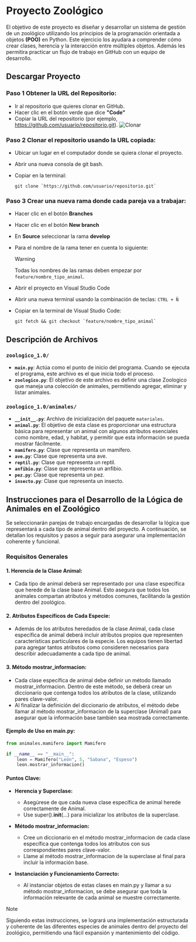 
# Proyecto Zoológico

El objetivo de este proyecto es diseñar y desarrollar un sistema de gestión de un zoológico utilizando los principios de la programación orientada a objetos **(POO)** en Python. Este ejercicio los ayudara a comprender cómo crear clases, herencia y la interacción entre múltiples objetos. Además les permitira practicar un flujo de trabajo en GitHub con un equipo de desarrollo.

## Descargar Proyecto
### Paso 1 Obtener la URL del Repositorio:
- Ir al repositorio que quieres clonar en GitHub.
- Hacer clic en el botón verde que dice **"Code"**
- Copiar la URL del repositorio (por ejemplo, https://github.com/usuario/repositorio.git).
![Clonar](https://github.com/Miguel-Luis/zoologico_1.0/assets/34074599/797d3d4c-e01c-427b-bd43-29c4db9f7b47)

### Paso 2 Clonar el repositorio usando la URL copiada:
- Ubicar un lugar en el computador donde se quiera clonar el proyecto.
- Abrir una nueva consola de git bash.
- Copiar en la terminal:

  ```
  git clone `https://github.com/usuario/repositorio.git`
  ```



### Paso 3 Crear una nueva rama donde cada pareja va a trabajar:
- Hacer clic en el botón **Branches**
- Hacer clic en el botón **New branch**
- En **Source** seleccionar la rama **develop**
- Para el nombre de la rama tener en cuenta lo siguiente:
    > [!WARNING]
    > Todas los nombres de las ramas deben empezar por `feature/nombre_tipo_animal`.
- Abrir el proyecto en Visual Studio Code
- Abrir una nueva terminal usando la combinación de teclas:
  `CTRL + Ñ`
- Copiar en la terminal de Visual Studio Code:
  
  ```
  git fetch && git checkout `feature/nombre_tipo_animal`
  ```

## Descripción de Archivos

### `zoologico_1.0/`

- **`main.py`**: Actúa como el punto de inicio del programa. Cuando se ejecuta el programa, este archivo es el que inicia todo el proceso.
- **`zoologico.py`**: El objetivo de este archivo es definir una clase Zoologico que maneja una colección de animales, permitiendo agregar, eliminar y listar animales.


### `zoologico_1.0/animales/`

- **`__init__.py`**: Archivo de inicialización del paquete `materiales`.
- **`animal.py`**: El objetivo de esta clase es proporcionar una estructura básica para representar un animal con algunos atributos esenciales como nombre, edad, y habitat, y permitir que esta información se pueda mostrar fácilmente.
- **`mamifero.py`**: Clase que representa un mamifero.
- **`ave.py`**: Clase que representa una ave.
- **`reptil.py`**: Clase que representa un reptil.
- **`anfibio.py`**: Clase que representa un anfibio.
- **`pez.py`**: Clase que representa un pez.
- **`insecto.py`**: Clase que representa un insecto.


## Instrucciones para el Desarrollo de la Lógica de Animales en el Zoológico
Se seleccionarán parejas de trabajo encargadas de desarrollar la lógica que representará a cada tipo de animal dentro del proyecto. A continuación, se detallan los requisitos y pasos a seguir para asegurar una implementación coherente y funcional.

### Requisitos Generales
#### 1. Herencia de la Clase Animal:
- Cada tipo de animal deberá ser representado por una clase específica que herede de la clase base Animal. Esto asegura que todos los animales compartan atributos y métodos comunes, facilitando la gestión dentro del zoológico.

#### 2. Atributos Específicos de Cada Especie:
- Además de los atributos heredados de la clase Animal, cada clase específica de animal deberá incluir atributos propios que representen características particulares de la especie. Los equipos tienen libertad para agregar tantos atributos como consideren necesarios para describir adecuadamente a cada tipo de animal.

#### 3. Método mostrar_informacion:
- Cada clase específica de animal debe definir un método llamado mostrar_informacion. Dentro de este método, se deberá crear un diccionario que contenga todos los atributos de la clase, utilizando pares clave-valor.
- Al finalizar la definición del diccionario de atributos, el método debe llamar al método mostrar_informacion de la superclase (Animal) para asegurar que la información base también sea mostrada correctamente.

#### Ejemplo de Uso en main.py:
```python
from animales.mamifero import Mamifero

if __name__ == "__main__":
    leon = Mamifero("León", 5, "Sabana", "Espeso")
    leon.mostrar_informacion()
```
#### Puntos Clave:
- **Herencia y Superclase:**
    - Asegúrese de que cada nueva clase específica de animal herede correctamente de Animal.
    - Use super().__init__(...) para inicializar los atributos de la superclase.

- **Método mostrar_informacion:**
    - Cree un diccionario en el método mostrar_informacion de cada clase específica que contenga todos los atributos con sus correspondientes pares clave-valor.
    - Llame al método mostrar_informacion de la superclase al final para incluir la información base.

- **Instanciación y Funcionamiento Correcto:**
    - Al instanciar objetos de estas clases en main.py y llamar a su método mostrar_informacion, se debe asegurar que toda la información relevante de cada animal se muestre correctamente.

> [!NOTE]
> Siguiendo estas instrucciones, se logrará una implementación estructurada y coherente de las diferentes especies de animales dentro del proyecto del zoológico, permitiendo una fácil expansión y mantenimiento del código.
